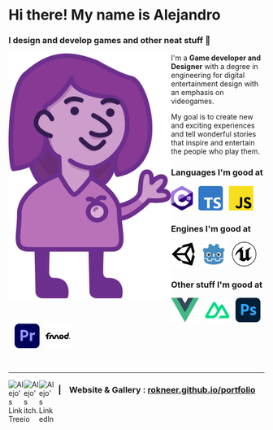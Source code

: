 # Hi there! My name is Alejandro

### **I design and develop games and other neat stuff** 🍅

<img
  img align="left"
  alt="A cartoony drawing in shades of purple of Alejandro, the GitHub owner, waving and smiling warmly."
  src="./assets/Me.png"
  width="320"
/>

I'm a **Game developer and Designer** with a degree in engineering for digital entertainment design with an emphasis on videogames.

My goal is to create new and exciting experiences and tell wonderful stories that inspire and entertain the people who play them.

### Languages I'm good at

<img alt="C#" title="C#" src="./assets/cSharp.svg" height="48">&nbsp;&nbsp;
<img alt="TypeScript" title="TypeScript" src="./assets/typeScript.svg" height="48">&nbsp;&nbsp;
<img alt="JavaScript" title="JavaScript" src="./assets/javaScript.svg" height="48">

### Engines I'm good at

<img alt="Unity" title="Unity" src="./assets/unity.svg" height="48">&nbsp;&nbsp;
<img alt="Godot" title="Godot" src="./assets/godot.svg" height="48">&nbsp;&nbsp;
<img alt="Unreal" title="Unreal" src="./assets/unreal.svg" height="48">

### Other stuff I'm good at

<img alt="Vue" title="Vue" src="./assets/vue.svg" height="48">&nbsp;&nbsp;
<img alt="Nuxt" title="Nuxt" src="./assets/nuxt.svg" height="48">&nbsp;&nbsp;
<img alt="Photoshop" title="Photoshop" src="./assets/photoshop.svg" height="48">&nbsp;&nbsp;
<img alt="Premiere" title="Premiere" src="./assets/premiere.svg" height="48">&nbsp;&nbsp;
<img alt="FMOD" title="FMOD" src="./assets/fmod.svg" height="48">

&nbsp;

----

<a href="https://linktr.ee/rokneer">
  <img align="left" alt="Alejo's LinkTree" width="30px" src="https://simpleicons.now.sh/linktree/CD9DCC" />
</a>
<a href="https://rokneer.itch.io/">
  <img align="left" alt="Alejo's itch.io" width="30px" src="https://simpleicons.now.sh/itchdotio/CD9DCC" />
</a>
<a href="https://linkedin.com/in/alejandro-hincapie">
  <img align="left" alt="Alejo's LinkedIn" width="30px" src="https://simpleicons.now.sh/linkedin/CD9DCC" />
</a>

### &nbsp;&nbsp;**|** &nbsp;&nbsp; **Website & Gallery :** [rokneer.github.io/portfolio](rokneer.github.io/portfolio)
